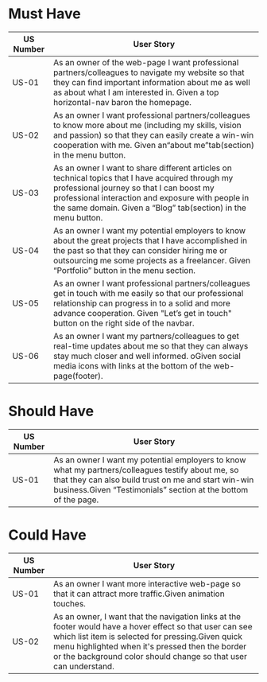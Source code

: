 
# Must Have

  US Number | User Story
------|---
US-01  |As an owner of the web-page I want professional partners/colleagues to navigate my website so that they can find important information about me as well as about what I am interested in. Given a top horizontal-nav baron the homepage.
US-02 |As an owner I want professional partners/colleagues to know more about me (including my skills, vision and passion) so that they can easily create a win-win cooperation with me. Given an“about me”tab(section) in the menu button.
US-03|As an owner I want to share different articles on technical topics that I have acquired through my professional journey so that I can boost my professional interaction and exposure with people in the same domain. Given a “Blog” tab(section) in the menu button.
US-04|As an owner I want my potential employers to know about the great projects that I have accomplished in the past so that they can consider hiring me or outsourcing me some projects as a freelancer. Given “Portfolio” button in the menu section.
US-05|As an owner I want professional partners/colleagues get in touch with me easily so that our professional relationship can progress in to a solid and more advance cooperation.  Given "Let’s get in touch" button on the right side of the navbar. 
US-06|As an owner I want my partners/colleagues to get real-time updates about me so that they can always stay much closer and well informed. oGiven social media icons with links at the bottom of the web-page(footer).
# Should Have

 US Number | User Story
------|---
US-01  |As an owner I want my potential employers to know what my partners/colleagues testify about me, so that they can also build trust on me and start win-win business.Given “Testimonials” section at the bottom of the page.


# Could Have

 US Number | User Story
------|---
US-01  |As an owner I want more interactive web-page so that it can attract more traffic.Given animation touches.
US-02|As an owner, I want that the navigation links at the footer would have a hover effect so that user can see which list item is selected for pressing.Given quick menu highlighted when it's pressed then the border or the background color should change so that user can understand.
